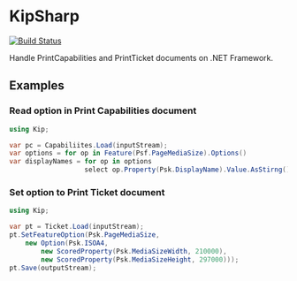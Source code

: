 # KipSharp

[![Build Status](https://travis-ci.org/kei10in/KipSharp.svg)](https://travis-ci.org/kei10in/KipSharp)

Handle PrintCapabilities and PrintTicket documents on .NET Framework.

## Examples

### Read option in Print Capabilities document

```csharp
using Kip;

var pc = Capabiliites.Load(inputStream);
var options = for op in Feature(Psf.PageMediaSize).Options()
var displayNames = for op in options
                   select op.Property(Psk.DisplayName).Value.AsStirng();
```

### Set option to Print Ticket document

```csharp
using Kip;

var pt = Ticket.Load(inputStream);
pt.SetFeatureOption(Psk.PageMediaSize,
    new Option(Psk.ISOA4,
        new ScoredProperty(Psk.MediaSizeWidth, 210000),
        new ScoredProperty(Psk.MediaSizeHeight, 297000)));
pt.Save(outputStream);
```
